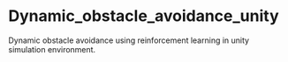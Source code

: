 # Dynamic_obstacle_avoidance_unity
Dynamic obstacle avoidance using reinforcement learning in unity simulation environment. 
